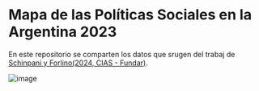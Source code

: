 # Mapa de las Políticas Sociales en la Argentina 2023

En este repositorio se comparten los datos que srugen del trabaj de [Schinpani y Forlino(2024, CIAS - Fundar)]().

![image](https://github.com/TuQmano/mapa_politicas_sociales/assets/12114624/f446d91d-66d1-4641-9a2b-a7ad6d5c6e0d)


